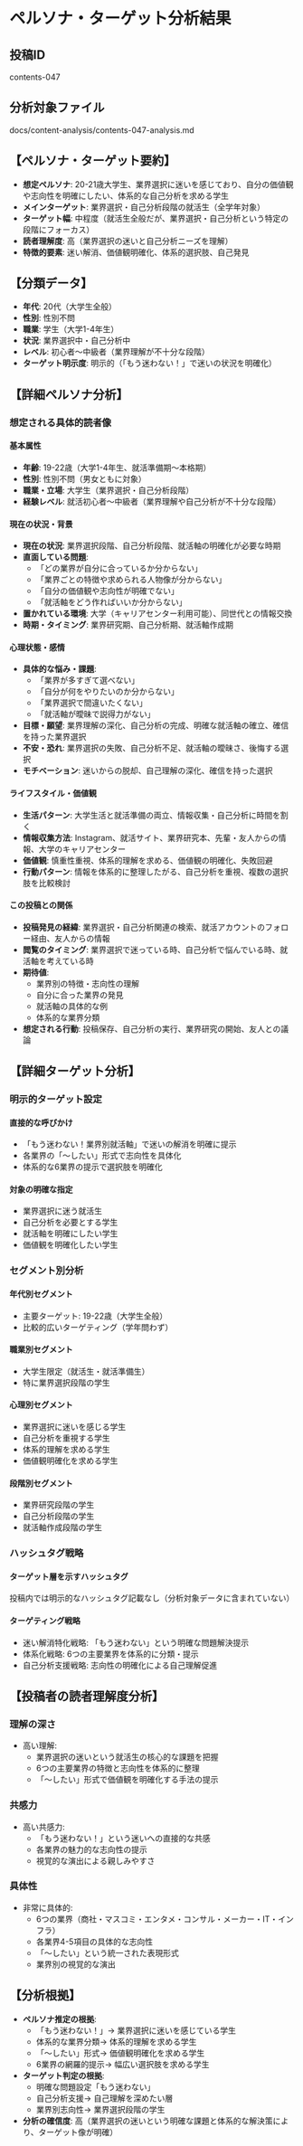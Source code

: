 # ペルソナ・ターゲット分析結果

## 投稿ID
contents-047

## 分析対象ファイル
docs/content-analysis/contents-047-analysis.md

## 【ペルソナ・ターゲット要約】
- **想定ペルソナ**: 20-21歳大学生、業界選択に迷いを感じており、自分の価値観や志向性を明確にしたい、体系的な自己分析を求める学生
- **メインターゲット**: 業界選択・自己分析段階の就活生（全学年対象）
- **ターゲット幅**: 中程度（就活生全般だが、業界選択・自己分析という特定の段階にフォーカス）
- **読者理解度**: 高（業界選択の迷いと自己分析ニーズを理解）
- **特徴的要素**: 迷い解消、価値観明確化、体系的選択肢、自己発見

## 【分類データ】
- **年代**: 20代（大学生全般）
- **性別**: 性別不問
- **職業**: 学生（大学1-4年生）
- **状況**: 業界選択中・自己分析中
- **レベル**: 初心者〜中級者（業界理解が不十分な段階）
- **ターゲット明示度**: 明示的（「もう迷わない！」で迷いの状況を明確化）

## 【詳細ペルソナ分析】

### 想定される具体的読者像
#### 基本属性
- **年齢**: 19-22歳（大学1-4年生、就活準備期〜本格期）
- **性別**: 性別不問（男女ともに対象）
- **職業・立場**: 大学生（業界選択・自己分析段階）
- **経験レベル**: 就活初心者〜中級者（業界理解や自己分析が不十分な段階）

#### 現在の状況・背景
- **現在の状況**: 業界選択段階、自己分析段階、就活軸の明確化が必要な時期
- **直面している問題**: 
  - 「どの業界が自分に合っているか分からない」
  - 「業界ごとの特徴や求められる人物像が分からない」
  - 「自分の価値観や志向性が明確でない」
  - 「就活軸をどう作ればいいか分からない」
- **置かれている環境**: 大学（キャリアセンター利用可能）、同世代との情報交換
- **時期・タイミング**: 業界研究期、自己分析期、就活軸作成期

#### 心理状態・感情
- **具体的な悩み・課題**: 
  - 「業界が多すぎて選べない」
  - 「自分が何をやりたいのか分からない」
  - 「業界選択で間違いたくない」
  - 「就活軸が曖昧で説得力がない」
- **目標・願望**: 業界理解の深化、自己分析の完成、明確な就活軸の確立、確信を持った業界選択
- **不安・恐れ**: 業界選択の失敗、自己分析不足、就活軸の曖昧さ、後悔する選択
- **モチベーション**: 迷いからの脱却、自己理解の深化、確信を持った選択

#### ライフスタイル・価値観
- **生活パターン**: 大学生活と就活準備の両立、情報収集・自己分析に時間を割く
- **情報収集方法**: Instagram、就活サイト、業界研究本、先輩・友人からの情報、大学のキャリアセンター
- **価値観**: 慎重性重視、体系的理解を求める、価値観の明確化、失敗回避
- **行動パターン**: 情報を体系的に整理したがる、自己分析を重視、複数の選択肢を比較検討

#### この投稿との関係
- **投稿発見の経緯**: 業界選択・自己分析関連の検索、就活アカウントのフォロー経由、友人からの情報
- **閲覧のタイミング**: 業界選択で迷っている時、自己分析で悩んでいる時、就活軸を考えている時
- **期待値**: 
  - 業界別の特徴・志向性の理解
  - 自分に合った業界の発見
  - 就活軸の具体的な例
  - 体系的な業界分類
- **想定される行動**: 投稿保存、自己分析の実行、業界研究の開始、友人との議論

## 【詳細ターゲット分析】

### 明示的ターゲット設定
#### 直接的な呼びかけ
- 「もう迷わない！業界別就活軸」で迷いの解消を明確に提示
- 各業界の「〜したい」形式で志向性を具体化
- 体系的な6業界の提示で選択肢を明確化

#### 対象の明確な指定
- 業界選択に迷う就活生
- 自己分析を必要とする学生
- 就活軸を明確にしたい学生
- 価値観を明確化したい学生

### セグメント別分析
#### 年代別セグメント
- 主要ターゲット: 19-22歳（大学生全般）
- 比較的広いターゲティング（学年問わず）

#### 職業別セグメント
- 大学生限定（就活生・就活準備生）
- 特に業界選択段階の学生

#### 心理別セグメント
- 業界選択に迷いを感じる学生
- 自己分析を重視する学生
- 体系的理解を求める学生
- 価値観明確化を求める学生

#### 段階別セグメント
- 業界研究段階の学生
- 自己分析段階の学生
- 就活軸作成段階の学生

### ハッシュタグ戦略
#### ターゲット層を示すハッシュタグ
投稿内では明示的なハッシュタグ記載なし（分析対象データに含まれていない）

#### ターゲティング戦略
- 迷い解消特化戦略: 「もう迷わない」という明確な問題解決提示
- 体系化戦略: 6つの主要業界を体系的に分類・提示
- 自己分析支援戦略: 志向性の明確化による自己理解促進

## 【投稿者の読者理解度分析】
### 理解の深さ
- 高い理解: 
  - 業界選択の迷いという就活生の核心的な課題を把握
  - 6つの主要業界の特徴と志向性を体系的に整理
  - 「〜したい」形式で価値観を明確化する手法の提示

### 共感力
- 高い共感力: 
  - 「もう迷わない！」という迷いへの直接的な共感
  - 各業界の魅力的な志向性の提示
  - 視覚的な演出による親しみやすさ

### 具体性
- 非常に具体的: 
  - 6つの業界（商社・マスコミ・エンタメ・コンサル・メーカー・IT・インフラ）
  - 各業界4-5項目の具体的な志向性
  - 「〜したい」という統一された表現形式
  - 業界別の視覚的な演出

## 【分析根拠】
- **ペルソナ推定の根拠**: 
  - 「もう迷わない！」→ 業界選択に迷いを感じている学生
  - 体系的な業界分類→ 体系的理解を求める学生
  - 「〜したい」形式→ 価値観明確化を求める学生
  - 6業界の網羅的提示→ 幅広い選択肢を求める学生
- **ターゲット判定の根拠**: 
  - 明確な問題設定「もう迷わない」
  - 自己分析支援→ 自己理解を深めたい層
  - 業界別志向性→ 業界選択段階の学生
- **分析の確信度**: 高（業界選択の迷いという明確な課題と体系的な解決策により、ターゲット像が明確）
